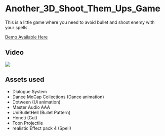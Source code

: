 # Another_3D_Shoot_Them_Ups_Game
This is a little game where you need to avoid bullet and shoot enemy with your spells.

[Demo Available Here](https://simmer.io/@YetiYetYet/another-3d-shoot-them-ups-game)
 
 ## Video
 [![](http://img.youtube.com/vi/HIvaeIEsSY4/0.jpg)](http://www.youtube.com/watch?v=HIvaeIEsSY4 "GamePlay")
 
 ## Assets used
 - Dialogue System
 - Dance MoCap Collections (Dance animation)
 - Dotween (Ui animation)
 - Master Audio AAA
 - UniBulletHell (Bullet Pattern)
 - Honeti (Gui)
 - Toon Projectile
 - realistic Effect pack 4 (Spell)
 
